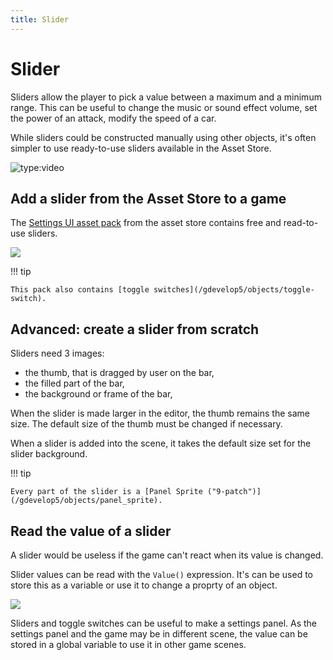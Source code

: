 ```yaml
---
title: Slider
---
```

# Slider

Sliders allow the player to pick a value between a maximum and a minimum range. This can be useful to change the music or sound effect volume, set the power of an attack, modify the speed of a car.

While sliders could be constructed manually using other objects, it's often simpler to use ready-to-use sliders available in the Asset Store.

![type:video](https://www.youtube.com/embed/plkHd4uPI4U)

## Add a slider from the Asset Store to a game

The [Settings UI asset pack](https://gdevelop.io/asset-store/free/settings-ui-settings-ui) from the asset store contains free and read-to-use sliders.

[![](/gdevelop5/objects/slider-asset-store.png)](https://gdevelop.io/asset-store/free/settings-ui-settings-ui)

!!! tip

    This pack also contains [toggle switches](/gdevelop5/objects/toggle-switch).

## Advanced: create a slider from scratch

Sliders need 3 images:

- the thumb, that is dragged by user on the bar,
- the filled part of the bar,
- the background or frame of the bar,

When the slider is made larger in the editor, the thumb remains the same size. The default size of the thumb must be changed if necessary.

When a slider is added into the scene, it takes the default size set for the slider background.

!!! tip

    Every part of the slider is a [Panel Sprite ("9-patch")](/gdevelop5/objects/panel_sprite).

## Read the value of a slider

A slider would be useless if the game can't react when its value is changed.

Slider values can be read with the `Value()` expression. It's can be used to store this as a variable or use it to change a proprty of an object.

![](/gdevelop5/objects/slider-value-expression.png)

Sliders and toggle switches can be useful to make a settings panel. As the settings panel and the game may be in different scene, the value can be stored in a global variable to use it in other game scenes.